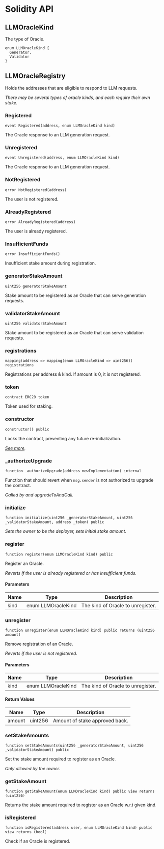 # Solidity API

## LLMOracleKind

The type of Oracle.

```solidity
enum LLMOracleKind {
  Generator,
  Validator
}
```

## LLMOracleRegistry

Holds the addresses that are eligible to respond to LLM requests.

_There may be several types of oracle kinds, and each require their own stake._

### Registered

```solidity
event Registered(address, enum LLMOracleKind kind)
```

The Oracle response to an LLM generation request.

### Unregistered

```solidity
event Unregistered(address, enum LLMOracleKind kind)
```

The Oracle response to an LLM generation request.

### NotRegistered

```solidity
error NotRegistered(address)
```

The user is not registered.

### AlreadyRegistered

```solidity
error AlreadyRegistered(address)
```

The user is already registered.

### InsufficientFunds

```solidity
error InsufficientFunds()
```

Insufficient stake amount during registration.

### generatorStakeAmount

```solidity
uint256 generatorStakeAmount
```

Stake amount to be registered as an Oracle that can serve generation requests.

### validatorStakeAmount

```solidity
uint256 validatorStakeAmount
```

Stake amount to be registered as an Oracle that can serve validation requests.

### registrations

```solidity
mapping(address => mapping(enum LLMOracleKind => uint256)) registrations
```

Registrations per address & kind. If amount is 0, it is not registered.

### token

```solidity
contract ERC20 token
```

Token used for staking.

### constructor

```solidity
constructor() public
```

Locks the contract, preventing any future re-initialization.

_[See more](https://docs.openzeppelin.com/contracts/5.x/api/proxy#Initializable-_disableInitializers--)._

### _authorizeUpgrade

```solidity
function _authorizeUpgrade(address newImplementation) internal
```

Function that should revert when `msg.sender` is not authorized to upgrade the contract.

_Called by and upgradeToAndCall._

### initialize

```solidity
function initialize(uint256 _generatorStakeAmount, uint256 _validatorStakeAmount, address _token) public
```

_Sets the owner to be the deployer, sets initial stake amount._

### register

```solidity
function register(enum LLMOracleKind kind) public
```

Register an Oracle.

_Reverts if the user is already registered or has insufficient funds._

#### Parameters

| Name | Type | Description |
| ---- | ---- | ----------- |
| kind | enum LLMOracleKind | The kind of Oracle to unregister. |

### unregister

```solidity
function unregister(enum LLMOracleKind kind) public returns (uint256 amount)
```

Remove registration of an Oracle.

_Reverts if the user is not registered._

#### Parameters

| Name | Type | Description |
| ---- | ---- | ----------- |
| kind | enum LLMOracleKind | The kind of Oracle to unregister. |

#### Return Values

| Name | Type | Description |
| ---- | ---- | ----------- |
| amount | uint256 | Amount of stake approved back. |

### setStakeAmounts

```solidity
function setStakeAmounts(uint256 _generatorStakeAmount, uint256 _validatorStakeAmount) public
```

Set the stake amount required to register as an Oracle.

_Only allowed by the owner._

### getStakeAmount

```solidity
function getStakeAmount(enum LLMOracleKind kind) public view returns (uint256)
```

Returns the stake amount required to register as an Oracle w.r.t given kind.

### isRegistered

```solidity
function isRegistered(address user, enum LLMOracleKind kind) public view returns (bool)
```

Check if an Oracle is registered.

